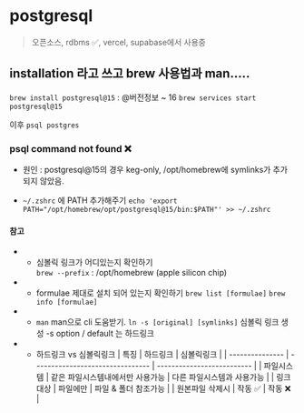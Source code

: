 # postgresql

> 오픈소스, rdbms ✅, vercel, supabase에서 사용중

## installation 라고 쓰고 brew 사용법과 man.....

`brew install postgresql@15` : @버전정보 ~ 16
`brew services start postgresql@15`

이후 `psql postgres`

### psql command not found ❌

- 원인 : postgresql@15의 경우 keg-only, /opt/homebrew에 symlinks가 추가 되지 않았음.

- `~/.zshrc` 에 PATH 추가해주기
  `echo 'export PATH="/opt/homebrew/opt/postgresql@15/bin:$PATH"' >> ~/.zshrc`

#### 참고

- - 심볼릭 링크가 어디있는지 확인하기  
    `brew --prefix` : /opt/homebrew (apple silicon chip)

- - formulae 제대로 설치 되어 있는지 확인하기
    `brew list [formulae]`
    `brew info [formulae]`

- - `man` man으로 cli 도움받기.
    `ln -s [original] [symlinks]` 심볼릭 링크 생성 -s option / default 는 하드링크

- - 하드링크 vs 심볼릭링크
    | 특징 | 하드링크 | 심볼릭링크 |
    | --------------- | -------------------------------- | -------------------------- |
    | 파일시스템 | 같은 파일시스템내에서만 사용가능 | 다른 파일시스템과 사용가능 |
    | 링크대상 | 파일에만 | 파일 & 폴더 참조가능 |
    | 원본파일 삭제시 | 작동 ✅ | 작동 ❌ |
